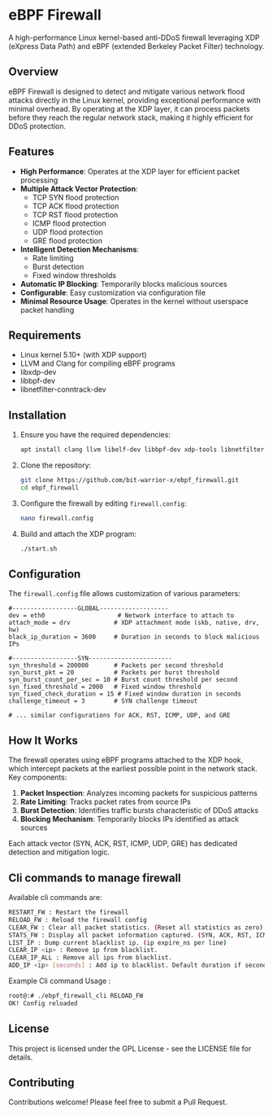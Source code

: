 # eBPF Firewall

A high-performance Linux kernel-based anti-DDoS firewall leveraging XDP (eXpress Data Path) and eBPF (extended Berkeley Packet Filter) technology.

## Overview

eBPF Firewall is designed to detect and mitigate various network flood attacks directly in the Linux kernel, providing exceptional performance with minimal overhead. By operating at the XDP layer, it can process packets before they reach the regular network stack, making it highly efficient for DDoS protection.

## Features

- **High Performance**: Operates at the XDP layer for efficient packet processing
- **Multiple Attack Vector Protection**:
  - TCP SYN flood protection
  - TCP ACK flood protection
  - TCP RST flood protection
  - ICMP flood protection
  - UDP flood protection
  - GRE flood protection
- **Intelligent Detection Mechanisms**:
  - Rate limiting
  - Burst detection
  - Fixed window thresholds
- **Automatic IP Blocking**: Temporarily blocks malicious sources
- **Configurable**: Easy customization via configuration file
- **Minimal Resource Usage**: Operates in the kernel without userspace packet handling

## Requirements

- Linux kernel 5.10+ (with XDP support)
- LLVM and Clang for compiling eBPF programs
- libxdp-dev
- libbpf-dev
- libnetfilter-conntrack-dev

## Installation

1. Ensure you have the required dependencies:
   ```bash
   apt install clang llvm libelf-dev libbpf-dev xdp-tools libnetfilter-conntrack-dev
   ```

2. Clone the repository:
   ```bash
   git clone https://github.com/bit-warrior-x/ebpf_firewall.git
   cd ebpf_firewall
   ```

3. Configure the firewall by editing `firewall.config`:
   ```bash
   nano firewall.config
   ```

4. Build and attach the XDP program:
   ```bash
   ./start.sh
   ```

## Configuration

The `firewall.config` file allows customization of various parameters:

```
#------------------GLOBAL-------------------
dev = eth0                    # Network interface to attach to
attach_mode = drv            # XDP attachment mode (skb, native, drv, hw)
black_ip_duration = 3600     # Duration in seconds to block malicious IPs

#------------------SYN-----------------------
syn_threshold = 200000       # Packets per second threshold
syn_burst_pkt = 20           # Packets per burst threshold
syn_burst_count_per_sec = 10 # Burst count threshold per second
syn_fixed_threshold = 2000   # Fixed window threshold
syn_fixed_check_duration = 15 # Fixed window duration in seconds
challenge_timeout = 3        # SYN challenge timeout

# ... similar configurations for ACK, RST, ICMP, UDP, and GRE
```

## How It Works

The firewall operates using eBPF programs attached to the XDP hook, which intercept packets at the earliest possible point in the network stack. Key components:

1. **Packet Inspection**: Analyzes incoming packets for suspicious patterns
2. **Rate Limiting**: Tracks packet rates from source IPs
3. **Burst Detection**: Identifies traffic bursts characteristic of DDoS attacks
4. **Blocking Mechanism**: Temporarily blocks IPs identified as attack sources

Each attack vector (SYN, ACK, RST, ICMP, UDP, GRE) has dedicated detection and mitigation logic.

## Cli commands to manage firewall

Available cli commands are:
```bash
RESTART_FW : Restart the firewall
RELOAD_FW : Reload the firewall config
CLEAR_FW : Clear all packet statistics. (Reset all statistics as zero).
STATS_FW : Display all packet information captured. (SYN, ACK, RST, ICMP UDP, GRE)
LIST_IP : Dump current blacklist ip. (ip expire_ns per line)
CLEAR_IP <ip> : Remove ip from blacklist.
CLEAR_IP_ALL : Remove all ips from blacklist.
ADD_IP <ip> [seconds] : Add ip to blacklist. Default duration if seconds omitted.
```

Example Cli command Usage :
```bash
root@:# ./ebpf_firewall_cli RELOAD_FW
OK! Config reloaded
```

## License

This project is licensed under the GPL License - see the LICENSE file for details.

## Contributing

Contributions welcome! Please feel free to submit a Pull Request.
